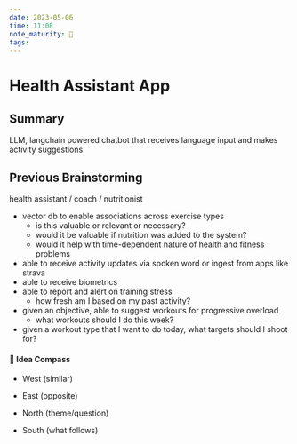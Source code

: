 ```yaml
---
date: 2023-05-06
time: 11:08
note_maturity: 🌱
tags: 
---
```


# Health Assistant App

## Summary 

LLM, langchain powered chatbot that receives language input and makes activity suggestions.






## Previous Brainstorming

health assistant / coach / nutritionist
- vector db to enable associations across exercise types 
	- is this valuable or relevant or necessary?
	- would it be valuable if nutrition was added to the system?
	- would it help with time-dependent nature of health and fitness problems
- able to receive activity updates via spoken word or ingest from apps like strava
- able to receive biometrics 
- able to report and alert on training stress
	- how fresh am I based on my past activity?
- given an objective, able to suggest workouts for progressive overload
	- what workouts should I do this week?
- given a workout type that I want to do today, what targets should I shoot for?





#### 🧭  Idea Compass
- West  (similar) 

- East (opposite)

- North (theme/question)

- South (what follows)
